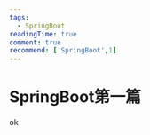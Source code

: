 ```yaml
---
tags:
  - SpringBoot
readingTime: true
comment: true
recommend: ['SpringBoot',1]
---
```


# SpringBoot第一篇
ok